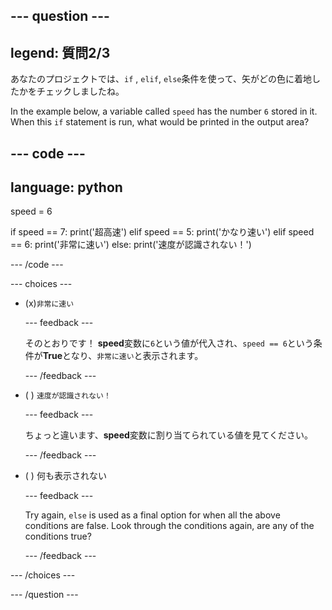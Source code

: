 
--- question ---
---
legend: 質問2/3
---

あなたのプロジェクトでは、`if` , `elif`, `else`条件を使って、矢がどの色に着地したかをチェックしましたね。

In the example below, a variable called `speed` has the number `6` stored in it. When this `if` statement is run, what would be printed in the output area?

--- code ---
---
language: python
---
speed = 6

if speed == 7: print('超高速') elif speed == 5: print('かなり速い') elif speed == 6: print('非常に速い') else: print('速度が認識されない！')

--- /code ---

--- choices ---

- (x)`非常に速い`

  --- feedback ---

  そのとおりです！ **speed**変数に`6`という値が代入され、`speed == 6`という条件が**True**となり、`非常に速い`と表示されます。

  --- /feedback ---

- ( ) `速度が認識されない！`

  --- feedback ---

  ちょっと違います、**speed**変数に割り当てられている値を見てください。

  --- /feedback ---

- ( ) 何も表示されない

  --- feedback ---

  Try again, `else` is used as a final option for when all the above conditions are false. Look through the conditions again, are any of the conditions true?

  --- /feedback ---

--- /choices ---

--- /question ---
